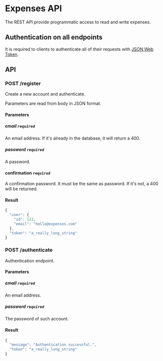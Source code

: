 # Expenses API

The REST API provide programmatic access to read and write expenses.

## Authentication on all endpoints

It is required to clients to authenticate all of their requests with [JSON Web Token](https://jwt.io/).

## API

### POST /register

Create a new account and authenticate.

Parameters are read from body in JSON format.

#### Parameters

##### email `required`

An email address. If it's already in the database, it will return a 400.

##### password `required`

A password.

#### confirmation `required`

A confirmation password. It must be the same as password. If it's not, a 400 will be returned.

#### Result

```javascript
{
  "user": {
    "id": 123,
    "email": "hello@expenses.com"
  },
  "token": "a_really_long_string"
}
```

### POST /authenticate

Authentication endpoint.

#### Parameters

##### email `required`

An email address.

##### password `required`

The password of such account.

#### Result

```javascript
{
  "message": "Authentication successful.",
  "token": "a_really_long_string"
}
```
